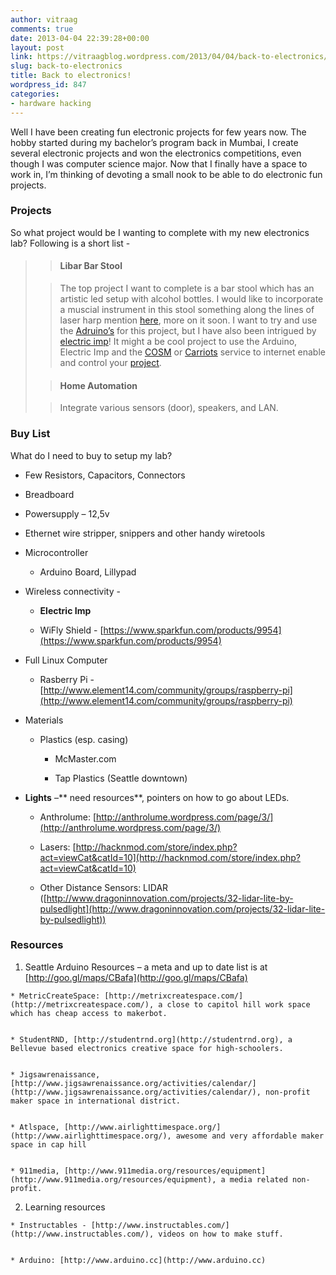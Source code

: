 ```yaml
---
author: vitraag
comments: true
date: 2013-04-04 22:39:28+00:00
layout: post
link: https://vitraagblog.wordpress.com/2013/04/04/back-to-electronics/
slug: back-to-electronics
title: Back to electronics!
wordpress_id: 847
categories:
- hardware hacking
---
```


Well I have been creating fun electronic projects for few years now. The hobby started during my bachelor’s program back in Mumbai, I create several electronic projects and won the electronics competitions, even though I was computer science major. Now that I finally have a space to work in, I’m thinking of devoting a small nook to be able to do electronic fun projects.


### Projects


So what project would be I wanting to complete with my new electronics lab? Following is a short list -<!-- more -->


<blockquote>

> 
> #### Libar Bar Stool
> 
> 

> 
> The top project I want to complete is a bar stool which has an artistic led setup with alcohol bottles. I would like to incorporate a muscial instrument in this stool something along the lines of laser harp mention [here](http://www.hackthings.com/rock-out-with-arduino-music-related-hacks/), more on it soon. I want to try and use the [Adruino’s](http://www.arduino.cc) for this project, but I have also been intrigued by [electric imp](http://www.electricimp.com/)! It might a be cool project to use the Arduino, Electric Imp and the [COSM](https://cosm.com/) or [Carriots](https://www.carriots.com/) service to internet enable and control your [project](https://www.sparkfun.com/tutorials/397).
> 
> 


> 
> #### Home Automation
> 
> 

> 
> Integrate various sensors (door), speakers, and LAN.
> 
> 
</blockquote>




### Buy List


What do I need to buy to setup my lab?



	
  * Few Resistors, Capacitors, Connectors

	
  * Breadboard

	
  * Powersupply – 12,5v

	
  * Ethernet wire stripper, snippers and other handy wiretools

	
  * Microcontroller

	
    * Arduino Board, Lillypad




	
  * Wireless connectivity -

	
    * **Electric Imp**

	
    * WiFly Shield - [https://www.sparkfun.com/products/9954](https://www.sparkfun.com/products/9954)




	
  * Full Linux Computer

	
    * Rasberry Pi - [http://www.element14.com/community/groups/raspberry-pi](http://www.element14.com/community/groups/raspberry-pi)




	
  * Materials

	
    * Plastics (esp. casing)

	
      * McMaster.com

	
      * Tap Plastics (Seattle downtown)







	
  * **Lights** –** need resources**, pointers on how to go about LEDs.

	
    * Anthrolume: [http://anthrolume.wordpress.com/page/3/](http://anthrolume.wordpress.com/page/3/)

	
    * Lasers: [http://hacknmod.com/store/index.php?act=viewCat&catId=10](http://hacknmod.com/store/index.php?act=viewCat&catId=10)

	
    * Other Distance Sensors: LIDAR ([http://www.dragoninnovation.com/projects/32-lidar-lite-by-pulsedlight](http://www.dragoninnovation.com/projects/32-lidar-lite-by-pulsedlight))







### Resources





	
  1. Seattle Arduino Resources – a meta and up to date list is at [http://goo.gl/maps/CBafa](http://goo.gl/maps/CBafa)

	
    * MetricCreateSpace: [http://metrixcreatespace.com/](http://metrixcreatespace.com/), a close to capitol hill work space which has cheap access to makerbot.

	
    * StudentRND, [http://studentrnd.org](http://studentrnd.org), a Bellevue based electronics creative space for high-schoolers.

	
    * Jigsawrenaissance, [http://www.jigsawrenaissance.org/activities/calendar/](http://www.jigsawrenaissance.org/activities/calendar/), non-profit maker space in international district.

	
    * Atlspace, [http://www.airlighttimespace.org/](http://www.airlighttimespace.org/), awesome and very affordable maker space in cap hill

	
    * 911media, [http://www.911media.org/resources/equipment](http://www.911media.org/resources/equipment), a media related non-profit.




	
  2. Learning resources

	
    * Instructables - [http://www.instructables.com/](http://www.instructables.com/), videos on how to make stuff.

	
    * Arduino: [http://www.arduino.cc](http://www.arduino.cc)





